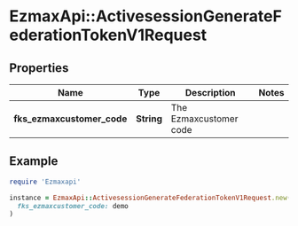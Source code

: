 # EzmaxApi::ActivesessionGenerateFederationTokenV1Request

## Properties

| Name | Type | Description | Notes |
| ---- | ---- | ----------- | ----- |
| **fks_ezmaxcustomer_code** | **String** | The Ezmaxcustomer code |  |

## Example

```ruby
require 'Ezmaxapi'

instance = EzmaxApi::ActivesessionGenerateFederationTokenV1Request.new(
  fks_ezmaxcustomer_code: demo
)
```

